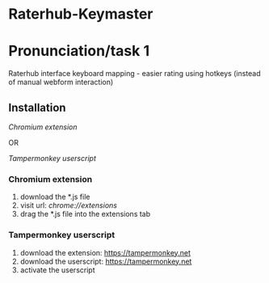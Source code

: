 # Raterhub-Keymaster
# Pronunciation/task 1
Raterhub interface keyboard mapping - easier rating using hotkeys (instead of manual webform interaction)

## Installation
*Chromium extension*

OR

*Tampermonkey userscript*

### Chromium extension
1. download the \*.js file
2. visit url: *chrome://extensions*
3. drag the \*.js file into the extensions tab

### Tampermonkey userscript
1. download the extension:
https://tampermonkey.net
2. download the userscript:
https://tampermonkey.net
3. activate the userscript
